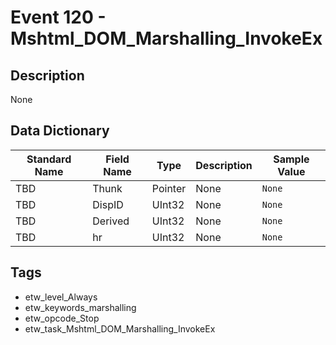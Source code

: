 # Event 120 - Mshtml_DOM_Marshalling_InvokeEx

## Description
None

## Data Dictionary
|Standard Name|Field Name|Type|Description|Sample Value|
|---|---|---|---|---|
|TBD|Thunk|Pointer|None|`None`|
|TBD|DispID|UInt32|None|`None`|
|TBD|Derived|UInt32|None|`None`|
|TBD|hr|UInt32|None|`None`|

## Tags
* etw_level_Always
* etw_keywords_marshalling
* etw_opcode_Stop
* etw_task_Mshtml_DOM_Marshalling_InvokeEx